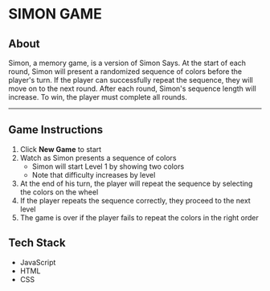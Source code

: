 # SIMON GAME

## About

Simon, a memory game, is a version of Simon Says. At the start of each round, Simon will present a randomized sequence of colors before the player's turn. If the player can successfully repeat the sequence, they will move on to the next round. After each round, Simon's sequence length will increase. To win, the player must complete all rounds.

---

## Game Instructions

1. Click **New Game** to start
2. Watch as Simon presents a sequence of colors
   - Simon will start Level 1 by showing two colors
   - Note that difficulty increases by level
3. At the end of his turn, the player will repeat the sequence by selecting the colors on the wheel
4. If the player repeats the sequence correctly, they proceed to the next level
5. The game is over if the player fails to repeat the colors in the right order

## Tech Stack

- JavaScript
- HTML
- CSS
